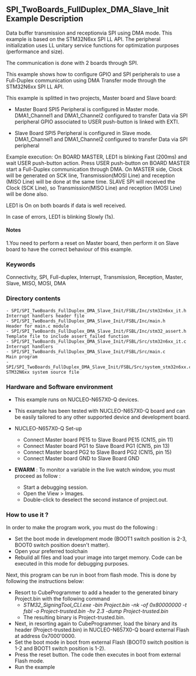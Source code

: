 ## <b>SPI_TwoBoards_FullDuplex_DMA_Slave_Init Example Description</b>

Data buffer transmission and receptionvia SPI using DMA mode. This example is
based on the STM32N6xx SPI LL API. The peripheral initialization uses
LL unitary service functions for optimization purposes (performance and size).

The communication is done with 2 boards through SPI.

This example shows how to configure GPIO and SPI peripherals
to use a Full-Duplex communication using DMA Transfer mode through the STM32N6xx SPI LL API.

This example is splitted in two projects, Master board and Slave board:

- Master Board
  SPI5 Peripheral is configured in Master mode.
  DMA1_Channel1 and DMA1_Channel2 configured to transfer Data via SPI peripheral
  GPIO associated to USER push-button is linked with EXTI.

- Slave Board
  SPI5 Peripheral is configured in Slave mode.
  DMA1_Channel1 and DMA1_Channel2 configured to transfer Data via SPI peripheral


Example execution:
On BOARD MASTER, LED1 is blinking Fast (200ms) and wait USER push-button action.
Press USER push-button on BOARD MASTER start a Full-Duplex communication through DMA.
On MASTER side, Clock will be generated on SCK line, Transmission(MOSI Line) and reception (MISO Line)
will be done at the same time.
SLAVE SPI will received  the Clock (SCK Line), so Transmission(MISO Line) and reception (MOSI Line) will be done also.

LED1 is On on both boards if data is well received.

In case of errors, LED1 is blinking Slowly (1s).

#### <b>Notes</b>

 1.You need to perform a reset on Master board, then perform it on Slave board
      to have the correct behaviour of this example.

### <b>Keywords</b>

Connectivity, SPI, Full-duplex, Interrupt, Transmission, Reception, Master, Slave, MISO, MOSI, DMA

### <b>Directory contents</b>

    - SPI/SPI_TwoBoards_FullDuplex_DMA_Slave_Init/FSBL/Inc/stm32n6xx_it.h          Interrupt handlers header file
    - SPI/SPI_TwoBoards_FullDuplex_DMA_Slave_Init/FSBL/Inc/main.h                  Header for main.c module
    - SPI/SPI_TwoBoards_FullDuplex_DMA_Slave_Init/FSBL/Inc/stm32_assert.h          Template file to include assert_failed function
    - SPI/SPI_TwoBoards_FullDuplex_DMA_Slave_Init/FSBL/Src/stm32n6xx_it.c          Interrupt handlers
    - SPI/SPI_TwoBoards_FullDuplex_DMA_Slave_Init/FSBL/Src/main.c                  Main program
    - SPI/SPI_TwoBoards_FullDuplex_DMA_Slave_Init/FSBL/Src/system_stm32n6xx.c      STM32N6xx system source file

### <b>Hardware and Software environment</b>

  - This example runs on NUCLEO-N657X0-Q devices.

  - This example has been tested with NUCLEO-N657X0-Q board and can be
    easily tailored to any other supported device and development board.

  - NUCLEO-N657X0-Q Set-up
    - Connect Master board PE15 to Slave Board PE15 (CN15, pin 11)
    - Connect Master board PG1 to Slave Board PG1 (CN15, pin 13)
    - Connect Master board PG2 to Slave Board PG2 (CN15, pin 15)
    - Connect Master board GND to Slave Board GND

  - **EWARM** : To monitor a variable in the live watch window, you must proceed as follow :
    - Start a debugging session.
    - Open the View > Images.
    - Double-click to deselect the second instance of project.out. 

### <b>How to use it ?</b>

In order to make the program work, you must do the following :

 - Set the boot mode in development mode (BOOT1 switch position is 2-3, BOOT0 switch position doesn't matter).
 - Open your preferred toolchain
 - Rebuild all files and load your image into target memory. Code can be executed in this mode for debugging purposes.

Next, this program can be run in boot from flash mode. This is done by following the instructions below:

 - Resort to CubeProgrammer to add a header to the generated binary Project.bin with the following command
   - *STM32_SigningTool_CLI.exe -bin Project.bin -nk -of 0x80000000 -t fsbl -o Project-trusted.bin -hv 2.3 -dump Project-trusted.bin*
   - The resulting binary is Project-trusted.bin.
 - Next, in resorting again to CubeProgrammer, load the binary and its header (Project-trusted.bin) in NUCLEO-N657X0-Q board external Flash at address 0x7000'0000.
 - Set the boot mode in boot from external Flash (BOOT0 switch position is 1-2 and BOOT1 switch position is 1-2).
 - Press the reset button. The code then executes in boot from external Flash mode.
 - Run the example







